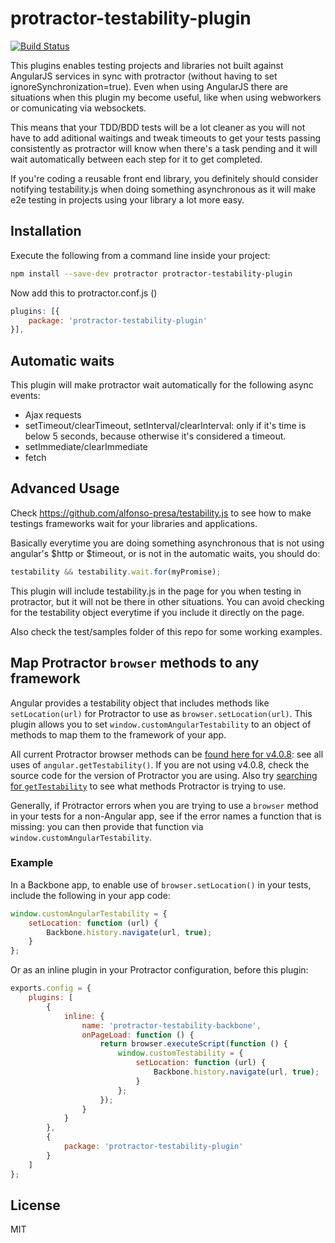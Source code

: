 # protractor-testability-plugin
[![Build Status](https://travis-ci.org/alfonso-presa/protractor-testability-plugin.svg?branch=master)](https://travis-ci.org/alfonso-presa/protractor-testability-plugin)

This plugins enables testing projects and libraries not built against AngularJS services in sync with protractor (without having to set ignoreSynchronization=true). Even when using AngularJS there are situations when this plugin my become useful, like when using webworkers or comunicating via websockets.

This means that your TDD/BDD tests will be a lot cleaner as you will not have to add aditional waitings and tweak timeouts to get your tests passing consistently as protractor will know when there's a task pending and it will wait automatically between each step for it to get completed.

If you're coding a reusable front end library, you definitely should consider notifying testability.js when doing something asynchronous as it will make e2e testing in projects using your library a lot more easy.

## Installation

Execute the following from a command line inside your project:

```bash
npm install --save-dev protractor protractor-testability-plugin
```

Now add this to protractor.conf.js ()

```js
plugins: [{
	package: 'protractor-testability-plugin'
}],
```

## Automatic waits

This plugin will make protractor wait automatically for the following async events:

* Ajax requests
* setTimeout/clearTimeout, setInterval/clearInterval: only if it's time is below 5 seconds, because otherwise it's considered a timeout.
* setImmediate/clearImmediate
* fetch

## Advanced Usage

Check https://github.com/alfonso-presa/testability.js to see how to make testings frameworks wait for your libraries and applications.

Basically everytime you are doing something asynchronous that is not using angular's $http or $timeout, or is not in the automatic waits, you should do:

```js
testability && testability.wait.for(myPromise);
```
This plugin will include testability.js in the page for you when testing in protractor, but it will not be there in other situations. You can avoid checking for the testability object everytime if you include it directly on the page.

Also check the test/samples folder of this repo for some working examples.

## Map Protractor `browser` methods to any framework

Angular provides a testability object that includes methods like `setLocation(url)`  for Protractor to use as `browser.setLocation(url)`. This plugin allows you to set `window.customAngularTestability` to an object of methods to map them to the framework of your app.

All current Protractor browser methods can be [found here for v4.0.8](https://github.com/angular/protractor/blob/4.0.8/lib/clientsidescripts.js): see all uses of `angular.getTestability()`. If you are not using v4.0.8, check the source code for the version of Protractor you are using. Also try [searching for `getTestability`](https://github.com/angular/protractor/search?utf8=%E2%9C%93&q=getTestability) to see what methods Protractor is trying to use.

Generally, if Protractor errors when you are trying to use a `browser` method in your tests for a non-Angular app, see if the error names a function that is missing: you can then provide that function via `window.customAngularTestability`.

### Example

In a Backbone app, to enable use of `browser.setLocation()` in your tests, include the following in your app code:
```js
window.customAngularTestability = {
    setLocation: function (url) {
        Backbone.history.navigate(url, true);
    }
};
```

Or as an inline plugin in your Protractor configuration, before this plugin:
```js
exports.config = {
    plugins: [
        {
            inline: {
                name: 'protractor-testability-backbone',
                onPageLoad: function () {
                    return browser.executeScript(function () {
                        window.customTestability = {
                            setLocation: function (url) {
                                Backbone.history.navigate(url, true);
                            }
                        };
                    });
                }
            }
        },
        {
            package: 'protractor-testability-plugin'
        }
    ]
};
```

## License

MIT
